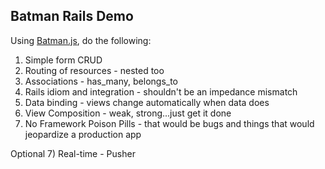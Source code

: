 Batman Rails Demo
-----------------

Using [Batman.js](http://www.batmanjs.org), do the following:

1) Simple form CRUD
2) Routing of resources - nested too
3) Associations - has_many, belongs_to
4) Rails idiom and integration - shouldn't be an impedance mismatch
5) Data binding - views change automatically when data does
6) View Composition - weak, strong...just get it done
7) No Framework Poison Pills - that would be bugs and things that would jeopardize a production app

Optional
7) Real-time - Pusher